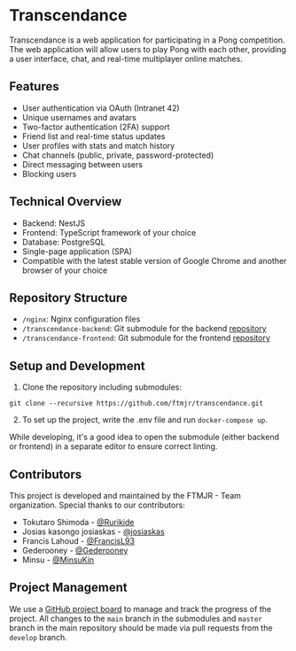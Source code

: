 # Transcendance

Transcendance is a web application for participating in a Pong competition. The web application will allow users to play Pong with each other, providing a user interface, chat, and real-time multiplayer online matches.

## Features

- User authentication via OAuth (Intranet 42)
- Unique usernames and avatars
- Two-factor authentication (2FA) support
- Friend list and real-time status updates
- User profiles with stats and match history
- Chat channels (public, private, password-protected)
- Direct messaging between users
- Blocking users

## Technical Overview

- Backend: NestJS
- Frontend: TypeScript framework of your choice
- Database: PostgreSQL
- Single-page application (SPA)
- Compatible with the latest stable version of Google Chrome and another browser of your choice

## Repository Structure

- `/nginx`: Nginx configuration files
- `/transcendance-backend`: Git submodule for the backend [repository](https://github.com/ftmjr/transcendance-backend)
- `/transcendance-frontend`: Git submodule for the frontend [repository](https://github.com/ftmjr/transcendance-frontend)

## Setup and Development

1. Clone the repository including submodules:
```shell
git clone --recursive https://github.com/ftmjr/transcendance.git
```

2. To set up the project, write the .env file and  run `docker-compose up`.

While developing, it's a good idea to open the submodule (either backend or frontend) in a separate editor to ensure correct linting.

## Contributors

This project is developed and maintained by the FTMJR - Team organization. Special thanks to our contributors:

- Tokutaro Shimoda - [@Rurikide](https://github.com/Rurikide)
- Josias kasongo josiaskas - [@josiaskas](https://github.com/josiaskas)
- Francis Lahoud - [@FrancisL93](https://github.com/FrancisL93)
- Gederooney - [@Gederooney](https://github.com/Gederooney)
- Minsu - [@MinsuKin](https://github.com/MinsuKin)

## Project Management

We use a [GitHub project board](https://github.com/orgs/ftmjr/projects/1/views/1) to manage and track the progress of the project. All changes to the `main` branch in the submodules and `master` branch in the main repository should be made via pull requests from the `develop` branch.

